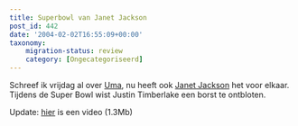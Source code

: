 ```yaml
---
title: Superbowl van Janet Jackson
post_id: 442
date: '2004-02-02T16:55:09+00:00'
taxonomy:
    migration-status: review
    category: [Ongecategoriseerd]
---
```

Schreef ik vrijdag al over [Uma](/2004/01/30/uma-thurman-geeft-zich-bloot/), nu heeft ook [Janet Jackson](http://www.telegraaf.nl/prive/article7665531.ece) het voor elkaar. Tijdens de Super Bowl wist Justin Timberlake een borst te ontbloten.

Update: [hier](http://www.durp.net/images/janet_fully_video01.avi) is een video (1.3Mb)